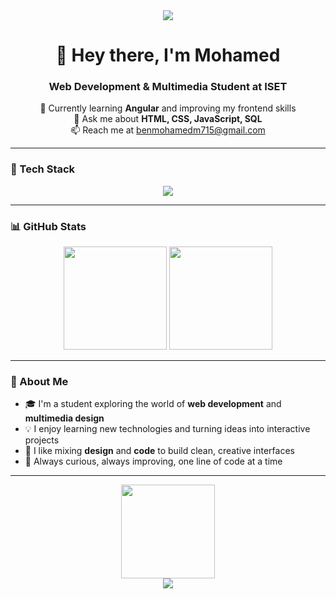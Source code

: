 <div align="center">
  <img src="https://capsule-render.vercel.app/api?type=waving&color=gradient&height=150&section=header&fontColor=FFFFFF&fontAlign=50&animation=fadeIn" />
</div>

<h1 align="center">👋 Hey there, I'm Mohamed</h1>
<h3 align="center">Web Development & Multimedia Student at ISET</h3>

<p align="center">
  🌱 Currently learning <strong>Angular</strong> and improving my frontend skills<br>
  💬 Ask me about <strong>HTML, CSS, JavaScript, SQL</strong><br>
  📫 Reach me at <a href="mailto:benmohamedm715@gmail.com">benmohamedm715@gmail.com</a>
</p>

---

### 🚀 Tech Stack

<p align="center">
  <img src="https://skillicons.dev/icons?i=html,css,js,ts,angular,php,python,java,nodejs,mysql,figma,photoshop,illustrator&theme=light" />
</p>

---

### 📊 GitHub Stats

<div align="center">
  <img src="https://github-readme-stats.vercel.app/api?username=mohamed-b-m&show_icons=true&theme=tokyonight&hide_border=true&include_all_commits=true" height="165"/>
  <img src="https://github-readme-stats.vercel.app/api/top-langs/?username=mohamed-b-m&layout=compact&theme=gruvbox&hide_border=true" height="165"/>
</div>

---

### 🧠 About Me
- 🎓 I'm a student exploring the world of **web development** and **multimedia design**  
- 💡 I enjoy learning new technologies and turning ideas into interactive projects  
- 🎨 I like mixing **design** and **code** to build clean, creative interfaces  
- 🚀 Always curious, always improving, one line of code at a time  

---

<div align="center">
  <img src="https://media.giphy.com/media/M9gbBd9nbDrOTu1Mqx/giphy.gif" width="150" />
</div>

<div align="center">
  <img src="https://capsule-render.vercel.app/api?type=waving&color=gradient&height=100&section=footer" />
</div>
